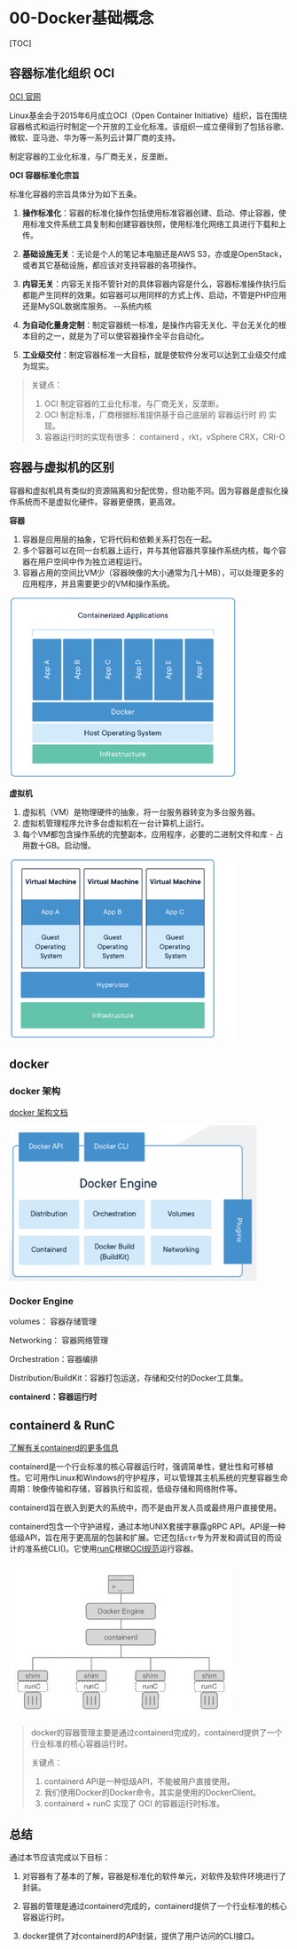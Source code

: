# 00-Docker基础概念

[TOC]

## 容器标准化组织 OCI 

[OCI 官网](https://opencontainers.org/)

Linux基金会于2015年6月成立OCI（Open Container Initiative）组织，旨在围绕容器格式和运行时制定一个开放的工业化标准。该组织一成立便得到了包括谷歌、微软、亚马逊、华为等一系列云计算厂商的支持。



制定容器的工业化标准，与厂商无关，反垄断。

 **OCI 容器标准化宗旨**

标准化容器的宗旨具体分为如下五条。

1. **操作标准化**：容器的标准化操作包括使用标准容器创建、启动、停止容器，使用标准文件系统工具复制和创建容器快照，使用标准化网络工具进行下载和上传。

2. **基础设施无关**：无论是个人的笔记本电脑还是AWS S3，亦或是OpenStack，或者其它基础设施，都应该对支持容器的各项操作。

3. **内容无关**：内容无关指不管针对的具体容器内容是什么，容器标准操作执行后都能产生同样的效果。如容器可以用同样的方式上传、启动，不管是PHP应用还是MySQL数据库服务。 --系统内核

4. **为自动化量身定制**：制定容器统一标准，是操作内容无关化、平台无关化的根本目的之一，就是为了可以使容器操作全平台自动化。

5. **工业级交付**：制定容器标准一大目标，就是使软件分发可以达到工业级交付成为现实。



> 关键点：
>
> 1.   OCI  制定容器的工业化标准，与厂商无关，反垄断。
> 2.   OCI 制定标准，厂商根据标准提供基于自己底层的 容器运行时 的 实现。
> 3.   容器运行时的实现有很多： containerd ，rkt，vSphere CRX，CRI-O   

## 容器与虚拟机的区别

容器和虚拟机具有类似的资源隔离和分配优势，但功能不同。因为容器是虚拟化操作系统而不是虚拟化硬件。容器更便携，更高效。

**容器**

1. 容器是应用层的抽象，它将代码和依赖关系打包在一起。
2. 多个容器可以在同一台机器上运行，并与其他容器共享操作系统内核，每个容器在用户空间中作为独立进程运行。
3. 容器占用的空间比VM少（容器映像的大小通常为几十MB），可以处理更多的应用程序，并且需要更少的VM和操作系统。



<img src="./pic/docker-containerized-appliction-blue-border_2.png" alt="容器架构" style="zoom:40%;" />



**虚拟机**

1. 虚拟机（VM）是物理硬件的抽象，将一台服务器转变为多台服务器。
2. 虚拟机管理程序允许多台虚拟机在一台计算机上运行。
3. 每个VM都包含操作系统的完整副本，应用程序，必要的二进制文件和库 - 占用数十GB。启动慢。

<img src="./pic/container-vm-whatcontainer_2.png" alt="虚拟机架构" style="zoom:40%;" />



## docker 

### docker 架构

[docker 架构文档](https://docs.docker.com/get-started/overview/#the-underlying-technology)





<img src="./pic/docker-arc-1.png" style="zoom:75%;" />



### Docker Engine 

volumes： 容器存储管理

Networking： 容器网络管理

Orchestration：容器编排

Distribution/BuildKit：容器打包运送，存储和交付的Docker工具集。

**containerd：容器运行时**

## containerd & RunC

[了解有关containerd的更多信息](https://containerd.io/)

containerd是一个行业标准的核心容器运行时，强调简单性，健壮性和可移植性。它可用作Linux和Windows的守护程序，可以管理其主机系统的完整容器生命周期：映像传输和存储，容器执行和监视，低级存储和网络附件等。

containerd旨在嵌入到更大的系统中，而不是由开发人员或最终用户直接使用。

containerd包含一个守护进程，通过本地UNIX套接字暴露gRPC API。API是一种低级API，旨在用于更高层的包装和扩展。它还包括`ctr`专为开发和调试目的而设计的准系统CLI()。它使用[runC](https://github.com/opencontainers/runc)根据[OCI规范](https://www.opencontainers.org/about)运行容器。

<img src="./pic/docker-arc-2.png" style="zoom:75%;" />

> docker的容器管理主要是通过containerd完成的，containerd提供了一个行业标准的核心容器运行时。
> 
> 关键点：
> 
> 1. containerd API是一种低级API，不能被用户直接使用。
> 2. 我们使用Docker的Docker命令，其实是使用的DockerClient。
> 3. containerd + runC 实现了 OCI 的容器运行时标准。

## 总结

通过本节应该完成以下目标：

1. 对容器有了基本的了解，容器是标准化的软件单元，对软件及软件环境进行了封装。

2. 容器的管理是通过containerd完成的，containerd提供了一个行业标准的核心容器运行时。

3. docker提供了对containerd的API封装，提供了用户访问的CLI接口。
